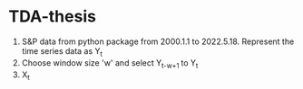 # TDA-thesis

1. S&P data from python package from 2000.1.1 to 2022.5.18. Represent the time series data as Y<sub>t
2. Choose window size 'w' and select Y<sub>t-w+1 </sub>to Y<sub>t
3. X<sub>t </sub>
